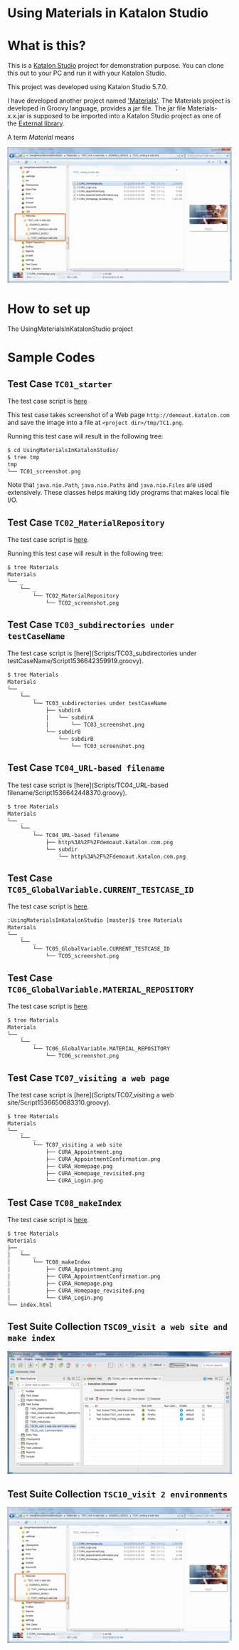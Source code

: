 Using Materials in Katalon Studio
=====================================

# What is this?

This is a [Katalon Studio](https://www.katalon.com/) project for demonstration purpose. You can clone this out to your PC and run it with your Katalon Studio.

This project was developed using Katalon Studio 5.7.0.

I have developed another project named ['Materials'](https://github.com/kazurayam/Materials). The Materials project is developed in Groovy language, provides a jar file. The jar file Materials-x.x.jar is supposed to be imported into a Katalon Studio project as one of the [External library](https://docs.katalon.com/display/KD/External+Libraries).

A term *Material* means



![TSC01_marked](docs/TSC10_marked.png)


# How to set up

The UsingMaterialsInKatalonStudio project


# Sample Codes

## Test Case `TC01_starter`

The test case script is [here](Scripts/TC01_starter/Script1536633564054.groovy)

This test case takes screenshot of a Web page `http://demoaut.katalon.com` and save the image into a file at `<project dir>/tmp/TC1.png`.

Running this test case will result in the following tree:
```
$ cd UsingMaterialsInKatalonStudio/
$ tree tmp
tmp
└── TC01_screenshot.png
```

Note that `java.nio.Path`, `java.nio.Paths` and `java.nio.Files` are used extensively. These classes helps making tidy programs that makes local file I/O.

## Test Case `TC02_MaterialRepository`

The test case script is  [here](Scripts/TC02_MaterialRepository/Script1536642272611.groovy).

Running this test case will result in the following tree:
```
$ tree Materials
Materials
└── _
    └── _
        └── TC02_MaterialRepository
            └── TC02_screenshot.png
```

## Test Case `TC03_subdirectories under testCaseName`

The test case script is
[here](Scripts/TC03_subdirectories under testCaseName/Script1536642359919.groovy).


```
$ tree Materials
Materials
└── _
    └── _
        └── TC03_subdirectories under testCaseName
            ├── subdirA
            │   └── subdirA
            │       └── TC03_screenshot.png
            └── subdirB
                └── subdirB
                    └── TC03_screenshot.png
```

## Test Case `TC04_URL-based filename`

The test case script is
[here](Scripts/TC04_URL-based filename/Script1536642448370.groovy).

```
$ tree Materials
Materials
└── _
    └── _
        └── TC04_URL-based filename
            ├── http%3A%2F%2Fdemoaut.katalon.com.png
            └── subdir
                └── http%3A%2F%2Fdemoaut.katalon.com.png

```

## Test Case `TC05_GlobalVariable.CURRENT_TESTCASE_ID`

The test case script is  [here](Scripts/TC05_GlobalVariable.CURRENT_TESTCASE_ID/Script1536640253323.groovy).

```
:UsingMaterialsInKatalonStudio [master]$ tree Materials
Materials
└── _
    └── _
        └── TC05_GlobalVariable.CURRENT_TESTCASE_ID
            └── TC05_screenshot.png
```

## Test Case `TC06_GlobalVariable.MATERIAL_REPOSITORY`

The test case script is [here](Scripts/TC06_GlobalVariable.MATERIAL_REPOSITORY/Script1536640238920.groovy).

```
$ tree Materials
Materials
└── _
    └── _
        └── TC06_GlobalVariable.MATERIAL_REPOSITORY
            └── TC06_screenshot.png
```

## Test Case `TC07_visiting a web page`

The test case script is [here](Scripts/TC07_visiting a web site/Script1536650683310.groovy).

```
$ tree Materials
Materials
└── _
    └── _
        └── TC07_visiting a web site
            ├── CURA_Appointment.png
            ├── CURA_AppointmentConfirmation.png
            ├── CURA_Homepage.png
            ├── CURA_Homepage_revisited.png
            └── CURA_Login.png
```

## Test Case `TC08_makeIndex`

The test case script is [here](Scripts/TC08_makeIndex/Script1536651022281.groovy).

```
$ tree Materials
Materials
├── _
│   └── _
│       └── TC08_makeIndex
│           ├── CURA_Appointment.png
│           ├── CURA_AppointmentConfirmation.png
│           ├── CURA_Homepage.png
│           ├── CURA_Homepage_revisited.png
│           └── CURA_Login.png
└── index.html

```



## Test Suite Collection `TSC09_visit a web site and make index`

![TSC09](docs/TSC09.png)


## Test Suite Collection `TSC10_visit 2 environments`

![TSC09](docs/TSC10_marked.png)

